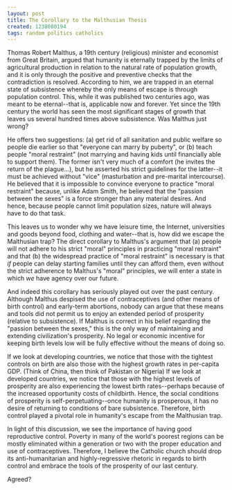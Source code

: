 ```yaml
---
layout: post
title: The Corollary to the Malthusian Thesis
created: 1238080194
tags: random politics catholics
---
```

Thomas Robert Malthus, a 19th century (religious) minister and economist from Great Britain, argued that humanity is eternally trapped by the limits of agricultural production in relation to the natural rate of population growth, and it is only through the positive and preventive checks that the contradiction is resolved. According to him, we are trapped in an eternal state of subsistence whereby the only means of escape is through population control. This, while it was published two centuries ago, was meant to be eternal--that is, applicable now and forever. Yet since the 19th century the world has seen the most significant stages of growth that leaves us several hundred times above subsistence. Was Malthus just wrong?

He offers two suggestions: (a) get rid of all sanitation and public welfare so people die earlier so that "everyone can marry by puberty", or (b) teach people "moral restraint" (not marrying and having kids until financially able to support them). The former isn't very much of a comfort (he invites the return of the plague...), but he asserted his strict guidelines for the latter--it must be achieved without "vice" (masturbation and pre-marital intercourse). He believed that it is impossible to convince everyone to practice "moral restraint" because, unlike Adam Smith, he believed that the "passion between the sexes" is a force stronger than any material desires. And hence, because people cannot limit population sizes, nature will always have to do that task.

This leaves us to wonder why we have leisure time, the Internet, universities and goods beyond food, clothing and water--that is, how did we escape the Malthusian trap? The direct corollary to Malthus's argument that (a) people will not adhere to his strict "moral" principles in practicing "moral restraint" and that (b) the widespread practice of "moral restraint" is necessary is that *if* people can delay starting families until they can afford them, even without the strict adherence to Malthus's "moral" principles, we will enter a state in which *we* have agency over our future.

And indeed this corollary has seriously played out over the past century. Although Malthus despised the use of contraceptives (and other means of birth control) and early-term abortions, nobody can argue that these means and tools did not permit us to enjoy an extended period of prosperity (relative to subsistence). If Malthus is correct in his belief regarding the "passion between the sexes," this is the only way of maintaining and extending civilization's prosperity. No legal or economic incentive for keeping birth levels low will be fully effective without the means of doing so.

If we look at developing countries, we notice that those with the tightest controls on birth are also those with the highest growth rates in per-capita GDP. (Think of China, then think of Pakistan or Nigeria) If we look at developed countries, we notice that those with the highest levels of prosperity are also experiencing the lowest birth rates--perhaps because of the increased opportunity costs of childbirth. Hence, the social conditions of prosperity is self-perpetuating--once humanity is prosperous, it has no desire of returning to conditions of bare subsistence. Therefore, birth control played a pivotal role in humanity's escape from the Malthusian trap.

In light of this discussion, we see the importance of having good reproductive control. Poverty in many of the world's poorest regions can be mostly eliminated within a generation or two with the proper education and use of contraceptives. Therefore, I believe the Catholic church should drop its anti-humanitarian and highly-regressive rhetoric in regards to birth control and embrace the tools of the prosperity of our last century.

Agreed?
